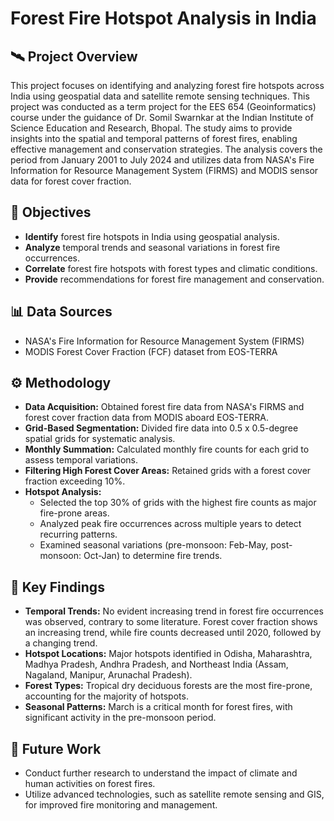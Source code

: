 # Forest Fire Hotspot Analysis in India 

## 🛰️ Project Overview

This project focuses on identifying and analyzing forest fire hotspots across India using geospatial data and satellite remote sensing techniques. This project was conducted as a term project for the EES 654 (Geoinformatics) course under the guidance of Dr. Somil Swarnkar at the Indian Institute of Science Education and Research, Bhopal. The study aims to provide insights into the spatial and temporal patterns of forest fires, enabling effective management and conservation strategies. The analysis covers the period from January 2001 to July 2024 and utilizes data from NASA's Fire Information for Resource Management System (FIRMS) and MODIS sensor data for forest cover fraction.

## 🎯 Objectives

*   **Identify** forest fire hotspots in India using geospatial analysis.
*   **Analyze** temporal trends and seasonal variations in forest fire occurrences.
*   **Correlate** forest fire hotspots with forest types and climatic conditions.
*   **Provide** recommendations for forest fire management and conservation.

## 📊 Data Sources

*   NASA's Fire Information for Resource Management System (FIRMS)
*   MODIS Forest Cover Fraction (FCF) dataset from EOS-TERRA

## ⚙️ Methodology

*   **Data Acquisition:** Obtained forest fire data from NASA's FIRMS and forest cover fraction data from MODIS aboard EOS-TERRA.
*   **Grid-Based Segmentation:** Divided fire data into 0.5 x 0.5-degree spatial grids for systematic analysis.
*   **Monthly Summation:** Calculated monthly fire counts for each grid to assess temporal variations.
*   **Filtering High Forest Cover Areas:** Retained grids with a forest cover fraction exceeding 10%.
*   **Hotspot Analysis:**
    *   Selected the top 30% of grids with the highest fire counts as major fire-prone areas.
    *   Analyzed peak fire occurrences across multiple years to detect recurring patterns.
    *   Examined seasonal variations (pre-monsoon: Feb-May, post-monsoon: Oct-Jan) to determine fire trends.

## 🔑 Key Findings

*   **Temporal Trends:** No evident increasing trend in forest fire occurrences was observed, contrary to some literature. Forest cover fraction shows an increasing trend, while fire counts decreased until 2020, followed by a changing trend.
*   **Hotspot Locations:** Major hotspots identified in Odisha, Maharashtra, Madhya Pradesh, Andhra Pradesh, and Northeast India (Assam, Nagaland, Manipur, Arunachal Pradesh).
*   **Forest Types:** Tropical dry deciduous forests are the most fire-prone, accounting for the majority of hotspots.
*   **Seasonal Patterns:** March is a critical month for forest fires, with significant activity in the pre-monsoon period.

## 🔭 Future Work

*   Conduct further research to understand the impact of climate and human activities on forest fires.
*   Utilize advanced technologies, such as satellite remote sensing and GIS, for improved fire monitoring and management.
